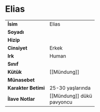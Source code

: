 # Elias   
|  |  |  
|---|---|  
| **İsim** | Elias |  
| **Soyadı** |  |  
| **Hizip** |  |  
| **Cinsiyet** | Erkek |  
| **Irk** | Human |  
| **Sınıf** |  |  
| **Kütük** | [[Mündung]] |  
| **Münasebet** |  |  
| **Karakter Betimi** | 25-30 yaşlarında |  
| **İlave Notlar** | [[Mündung]] dükü<br>pavyoncu |  
